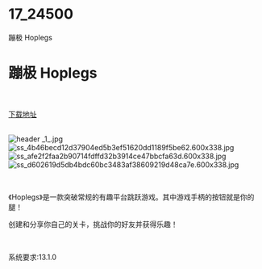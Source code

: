 # 17_24500
蹦极 Hoplegs
# 蹦极 Hoplegs
 <br/></br>
[下载地址](https://www.switch520.cc/article/24500 "下载地址")
<br/></br>

<p><img title="header _1_.jpg" src="https://www.switch520.cc/muke_img/2021_11_13_fea18db763dc4.jpg" alt="header _1_.jpg"><br>
<img title="ss_4b46becd12d37904ed5b3ef51620dd1189f5be62.600x338.jpg" src="https://www.switch520.cc/muke_img/2021_11_13_ef141d50d1e20.jpg" alt="ss_4b46becd12d37904ed5b3ef51620dd1189f5be62.600x338.jpg"><br>
<img title="ss_afe2f2faa2b90714fdffd32b3914ce47bbcfa63d.600x338.jpg" src="https://www.switch520.cc/muke_img/2021_11_13_5f49ad302df02.jpg" alt="ss_afe2f2faa2b90714fdffd32b3914ce47bbcfa63d.600x338.jpg"><br>
<img title="ss_d602619d5db4bdc60bc3483af38609219d48ca7e.600x338.jpg" src="https://www.switch520.cc/muke_img/2021_11_13_21644ed6bfd78.jpg" alt="ss_d602619d5db4bdc60bc3483af38609219d48ca7e.600x338.jpg"></p>
<p>&nbsp;</p>
<p>《Hoplegs》是一款突破常规的有趣平台跳跃游戏。其中游戏手柄的按钮就是你的腿！</p>
<p>创建和分享你自己的关卡，挑战你的好友并获得乐趣！</p>
<p>&nbsp;</p>
<p>系统要求:13.1.0</p>



